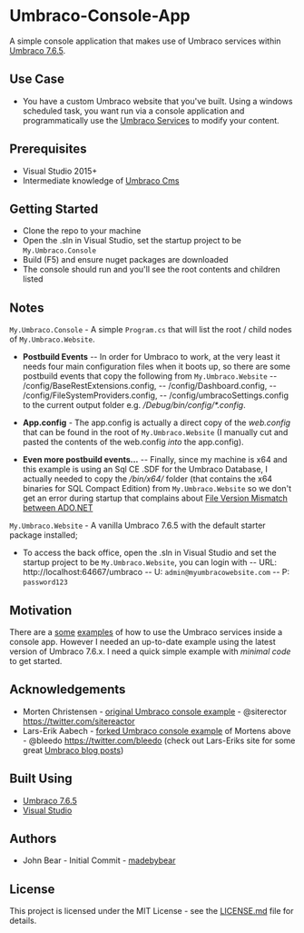 # Umbraco-Console-App

A simple console application that makes use of Umbraco services within [Umbraco 7.6.5](https://our.umbraco.org/contribute/releases/765). 

## Use Case

- You have a custom Umbraco website that you've built. Using a windows scheduled task, you want run via a console application and programmatically use the [Umbraco Services](https://our.umbraco.org/documentation/Reference/Management/Services/) to modify your content.

## Prerequisites

- Visual Studio 2015+
- Intermediate knowledge of [Umbraco Cms](https://github.com/umbraco/Umbraco-CMS)

## Getting Started

- Clone the repo to your machine
- Open the .sln in Visual Studio, set the startup project to be `My.Umbraco.Console`
- Build (F5) and ensure nuget packages are downloaded 
- The console should run and you'll see the root contents and children listed

## Notes

`My.Umbraco.Console` - A simple `Program.cs` that will list the root / child nodes of `My.Umbraco.Website`. 
- **Postbuild Events** -- In order for Umbraco to work, at the very least it needs four main configuration files when it boots up, so there are some postbuild events that copy the following from `My.Umbraco.Website`
-- /config/BaseRestExtensions.config, 
-- /config/Dashboard.config, 
-- /config/FileSystemProviders.config, 
-- /config/umbracoSettings.config 
to the current output folder e.g. _/Debug/bin/config/*.config_. 

- **App.config** - The app.config is actually a direct copy of the _web.config_ that can be found in the root of  `My.Umbraco.Website` (I manually cut and pasted the contents of the web.config _into_ the app.config). 

- **Even more postbuild events...** -- Finally, since my machine is x64 and this example is using an Sql CE .SDF for the Umbraco Database, I actually needed to copy the _/bin/x64/_ folder (that contains the x64 binaries for SQL Compact Edition)  from `My.Umbraco.Website` so we don't get an error during startup that complains about [File Version Mismatch between ADO.NET](https://support.microsoft.com/en-gb/help/974247/fix-you-receive-an-error-message-when-you-run-a-sql-server-compact-3-5)

`My.Umbraco.Website` - A vanilla Umbraco 7.6.5 with the default starter package installed;
- To access the back office, open the .sln in Visual Studio and set the startup project to be `My.Umbraco.Website`, you can login with
-- URL: http://localhost:64667/umbraco
-- U: `admin@myumbracowebsite.com`
-- P: `password123`

## Motivation 
There are a [some](https://github.com/sitereactor/umbraco-console-example) [examples](https://github.com/lars-erik/umbraco-console-example) of how to use the Umbraco services inside a console app. However I needed an up-to-date example using the latest version of Umbraco 7.6.x. I need a quick simple example with *minimal code* to get started. 

## Acknowledgements

* Morten Christensen - [original Umbraco console example](https://github.com/sitereactor/umbraco-console-example) - @siterector https://twitter.com/sitereactor
* Lars-Erik Aabech - [forked Umbraco console example](https://github.com/lars-erik/umbraco-console-example) of Mortens above - @bleedo https://twitter.com/bleedo (check out Lars-Eriks site for some great [Umbraco blog posts](http://blog.aabech.no/))

## Built Using

* [Umbraco 7.6.5](https://our.umbraco.org/contribute/releases/765) 
* [Visual Studio](https://www.visualstudio.com/)

## Authors

* John Bear - Initial Commit - [madebybear](https://twitter.com/madebybear/)

## License

This project is licensed under the MIT License - see the [LICENSE.md](LICENSE.md) file for details.

